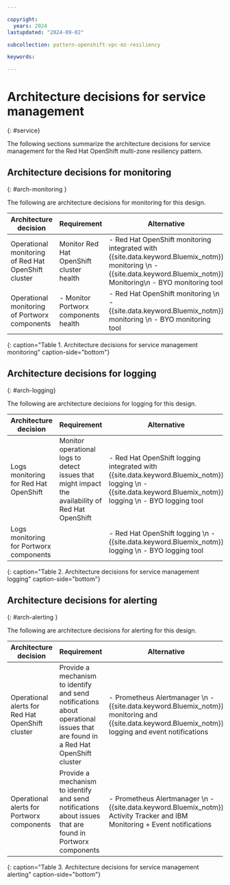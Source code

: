 ```yaml
---

copyright:
  years: 2024
lastupdated: "2024-09-02"

subcollection: pattern-openshift-vpc-mz-resiliency

keywords:

---
```


# Architecture decisions for service management
{: #service}

The following sections summarize the architecture decisions for service management for the Red Hat OpenShift multi-zone resiliency pattern.


## Architecture decisions for monitoring 
{: #arch-monitoring }

The following are architecture decisions for monitoring for this design.

| Architecture decision | Requirement | Alternative | Decision | Rationale |
| -------------- | -------------- | -------------- | -------------- | -------------- |
| Operational monitoring of Red Hat OpenShift cluster        | Monitor Red Hat OpenShift cluster health                                                                           | - Red Hat OpenShift monitoring integrated with {{site.data.keyword.Bluemix_notm}} monitoring \n - {{site.data.keyword.Bluemix_notm}} Monitoring\n - BYO monitoring tool | Red Hat OpenShift monitoring integrated with {{site.data.keyword.Bluemix_notm}} monitoring | Red Hat OpenShift monitoring can also be used to monitor Portworx. For an overall solution, it should be integrated with {{site.data.keyword.Bluemix_notm}} monitoring. |
| Operational monitoring of Portworx components | - Monitor Portworx components health                                                                    | - Red Hat OpenShift monitoring \n - {{site.data.keyword.Bluemix_notm}} monitoring \n - BYO monitoring tool                                      | Red Hat OpenShift monitoring                                      | Portworx monitoring requires Red Hat OpenShift monitoring for Prometheus                                                                         |
{: caption="Table 1. Architecture decisions for service management monitoring" caption-side="bottom"}

## Architecture decisions for logging 
{: #arch-logging}

The following are architecture decisions for logging for this design.

| Architecture decision | Requirement | Alternative | Decision | Rationale |
| -------------- | -------------- | -------------- | -------------- | -------------- |
| Logs monitoring for Red Hat OpenShift                      | Monitor operational logs to detect issues that might impact the availability of Red Hat OpenShift                  | -  Red Hat OpenShift logging integrated with {{site.data.keyword.Bluemix_notm}} logging \n - {{site.data.keyword.Bluemix_notm}} logging \n - BYO logging tool             | Red Hat OpenShift logging integrated with {{site.data.keyword.Bluemix_notm}} logging       | Red Hat OpenShift logging can also be used for Portworx. For an overall solution, it should be integrated with {{site.data.keyword.Bluemix_notm}} logging.              |
| Logs monitoring for Portworx components       |                                                                                                         | - Red Hat OpenShift logging \n - {{site.data.keyword.Bluemix_notm}} logging \n - BYO logging tool                                               | Red Hat OpenShift logging                                         | On {{site.data.keyword.Bluemix_notm}}, Portworx logging requires Red Hat OpenShift logging tools                                                                        |
{: caption="Table 2. Architecture decisions for service management logging" caption-side="bottom"}

## Architecture decisions for alerting 
{: #arch-alerting }

The following are architecture decisions for alerting for this design.

| Architecture decision | Requirement | Alternative | Decision | Rationale |
| -------------- | -------------- | -------------- | -------------- | -------------- |
 | Operational alerts for Red Hat OpenShift cluster           | Provide a mechanism to identify and send notifications about operational issues that are found in a Red Hat OpenShift cluster | - Prometheus Alertmanager \n - {{site.data.keyword.Bluemix_notm}} monitoring and {{site.data.keyword.Bluemix_notm}} logging and event notifications              | Prometheus Alertmanager                                   | Prometheus Alertmanager can be used for Portworx components                                                                            |
| Operational alerts for Portworx components    | Provide a mechanism to identify and send notifications about issues that are found in Portworx components      | - Prometheus Alertmanager \n - {{site.data.keyword.Bluemix_notm}} Activity Tracker and IBM Monitoring +  Event notifications           | Prometheus Alertmanager                                   | Portworx alerting solution is based on Prometheus Alertmanager                                                                         |
{: caption="Table 3. Architecture decisions for service management alerting" caption-side="bottom"}
